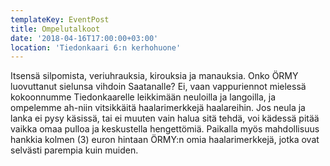 ```yaml
---
templateKey: EventPost
title: Ompelutalkoot
date: '2018-04-16T17:00:00+03:00'
location: 'Tiedonkaari 6:n kerhohuone'
---
```

Itsensä silpomista, veriuhrauksia, kirouksia ja manauksia. Onko ÖRMY luovuttanut sielunsa vihdoin Saatanalle? Ei, vaan vappuriennot mielessä kokoonnumme Tiedonkaarelle leikkimään neuloilla ja langoilla, ja ompelemme ah-niin vitsikkäitä haalarimerkkejä haalareihin. Jos neula ja lanka ei pysy käsissä, tai ei muuten vain halua sitä tehdä, voi kädessä pitää vaikka omaa pulloa ja keskustella hengettömiä. Paikalla myös mahdollisuus hankkia kolmen (3) euron hintaan ÖRMY:n omia haalarimerkkejä, jotka ovat selvästi parempia kuin muiden.
